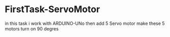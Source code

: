 # FirstTask-ServoMotor
in this task i work with ARDUINO-UNo
then add 5 Servo motor 
make these 5 motors turn on 90 degres 
